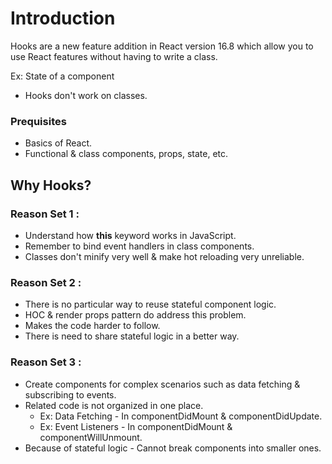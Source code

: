 # Introduction

Hooks are a new feature addition in React version 16.8 which allow you to use React features without having to write a class.

Ex: State of a component

- Hooks don't work on classes.

### Prequisites
- Basics of React.
- Functional & class components, props, state, etc.

## Why Hooks?

### Reason Set 1 : 

- Understand how **this** keyword works in JavaScript.
- Remember to bind event handlers in class components.
- Classes don't minify very well & make hot reloading very unreliable.

### Reason Set 2 :

- There is no particular way to reuse stateful component logic.
- HOC & render props pattern do address this problem.
- Makes the code harder to follow.
- There is need to share stateful logic in a better way.

### Reason Set 3 :

- Create components for complex scenarios such as data fetching & subscribing to events.
- Related code is not organized in one place.
  - Ex: Data Fetching - In componentDidMount & componentDidUpdate.
  - Ex: Event Listeners - In componentDidMount & componentWillUnmount.
- Because of stateful logic - Cannot break components into smaller ones.